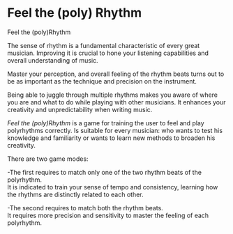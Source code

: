 # Feel the (poly) Rhythm
Feel the (poly)Rhythm
<!-- wp:paragraph -->
<p>The sense of rhythm is a fundamental characteristic of every great musician. Improving it is crucial to hone your listening capabilities and overall understanding of music.&nbsp;</p>
<!-- /wp:paragraph -->

<!-- wp:paragraph -->
<p>Master your perception, and overall feeling of the rhythm beats turns out to be as important as the technique and precision on the instrument.</p>
<!-- /wp:paragraph -->

<!-- wp:paragraph -->
<p>Being able to juggle through multiple rhythms makes you aware of where you are and what to do while playing with other musicians. It enhances your creativity and unpredictability when writing music.</p>
<!-- /wp:paragraph -->

<!-- wp:paragraph -->
<p><em>Feel the (poly)Rhythm</em>&nbsp;is a game for training the user to feel and play polyrhythms correctly. Is suitable for every musician: who wants to test his knowledge and familiarity or wants to learn new methods to broaden his creativity.</p>
<!-- /wp:paragraph -->

<!-- wp:paragraph -->
<p>There are two game modes:</p>
<!-- /wp:paragraph -->

<!-- wp:paragraph -->
<p>-The first requires to match only one of the two rhythm beats of the polyrhythm.<br>It is indicated to train your sense of tempo and consistency, learning how the rhythms are distinctly related to each other.</p>
<!-- /wp:paragraph -->

<!-- wp:paragraph -->
<p>-The second requires to match both the rhythm beats.<br>It requires more precision and sensitivity to master the feeling of each polyrhythm.</p>
<!-- /wp:paragraph -->
